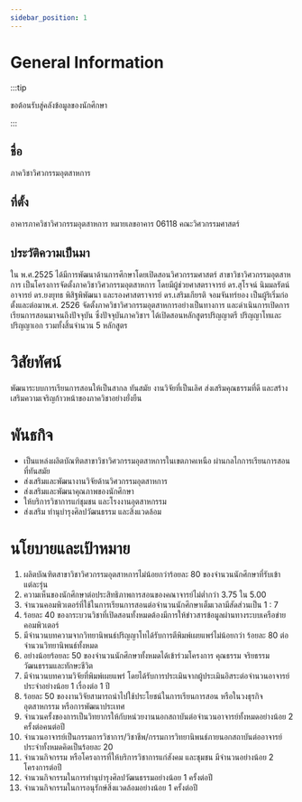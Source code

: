 ```yaml
---
sidebar_position: 1
---
```


# General Information

:::tip

ขอต้อนรับสู่คลังข้อมูลของนักศึกษา

:::

## ชื่อ

ภาควิชาวิศวกรรมอุตสาหการ

## ที่ตั้ง

อาคารภาควิชาวิศวกรรมอุตสาหการ หมายเลขอาคาร 06118 คณะวิศวกรรมศาสตร์

## ประวัติความเป็นมา

ใน พ.ศ.2525 ได้มีการพัฒนาด้านการศึกษาโดยเปิดสอนวิศวกรรมศาสตร์ สาขาวิชาวิศวกรรมอุตสาหการ เป็นโครงการจัดตั้งภาควิชาวิศวกรรมอุตสาหการ โดยมีผู้ช่วยศาสตราจารย์ ดร.สุโรจน์ นิมมลรัตน์ อาจารย์ ดร.ยงยุทธ พิสิฐพิพัฒนา และรองศาสตราจารย์ ดร.เสริมเกียรติ จอมจันทร์ยอง เป็นผู้ริเริ่มก่อตั้งและต่อมาพ.ศ. 2526 จัดตั้งภาควิชาวิศวกรรมอุตสาหการอย่างเป็นทางการ และดำเนินการเปิดการเรียนการสอนมาจนถึงปัจจุบัน ซึ่งปัจจุบันภาควิชาฯ ได้เปิดสอนหลักสูตรปริญญาตรี ปริญญาโทและปริญญาเอก รวมทั้งสิ้นจำนวน 5 หลักสูตร

# วิสัยทัศน์

พัฒนาระบบการเรียนการสอนให้เป็นสากล ทันสมัย งานวิจัยที่เป็นเลิศ ส่งเสริมคุณธรรมที่ดี และสร้างเสริมความเจริญก้าวหน้าของภาควิชาอย่างยั่งยืน

# พันธกิจ

- เป็นแหล่งผลิตบัณฑิตสาขาวิชาวิศวกรรมอุตสาหการในเขตภาคเหนือ ผ่านกลไกการเรียนการสอนที่ทันสมัย
- ส่งเสริมและพัฒนางานวิจัยด้านวิศวกรรมอุตสาหการ
- ส่งเสริมและพัฒนาคุณภาพของนักศึกษา
- ให้บริการวิชาการแก่ชุมชน และโรงงานอุตสาหกรรม
- ส่งเสริม ทำนุบำรุงศิลปวัฒนธรรม และสิ่งแวดล้อม

# นโยบายและเป้าหมาย

1. ผลิตบัณฑิตสาขาวิชาวิศวกรรมอุตสาหการไม่น้อยกว่าร้อยละ 80 ของจำนวนนักศึกษาที่รับเข้าแต่ละรุ่น
2. ความเห็นของนักศึกษาต่อประสิทธิภาพการสอนของคณาจารย์ไม่ต่ำกว่า 3.75 ใน 5.00
3. จำนวนคอมพิวเตอร์ที่ใช้ในการเรียนการสอนต่อจำนวนนักศึกษาเต็มเวลามีสัดส่วนเป็น 1 : 7
4. ร้อยละ 40 ของกระบวนวิชาที่เปิดสอนทั้งหมดต้องมีการให้ข่าวสารข้อมูลผ่านทางระบบเครือข่ายคอมพิวเตอร์
5. มีจำนวนบทความจากวิทยานิพนธ์ปริญญาโทได้รับการตีพิมพ์เผยแพร่ไม่น้อยกว่า ร้อยละ 80 ต่อจำนวนวิทยานิพนธ์ทั้งหมด
6. อย่างน้อยร้อยละ 50 ของจำนวนนักศึกษาทั้งหมดได้เข้าร่วมโครงการ คุณธรรม จริยธรรม วัฒนธรรมและทักษะชีวิต
7. มีจำนวนบทความวิจัยที่พิมพ์เผยแพร่ โดยได้รับการประเมินจากผู้ประเมินอิสระต่อจำนวนอาจารย์ประจำอย่างน้อย 1 เรื่องต่อ 1 ปี
8. ร้อยละ 50 ของงานวิจัยสามารถนำไปใช้ประโยชน์ในการเรียนการสอน หรือในวงธุรกิจอุตสาหกรรม หรือการพัฒนาประเทศ
9. จำนวนครั้งของการเป็นวิทยากรให้กับหน่วยงานนอกสถาบันต่อจำนวนอาจารย์ทั้งหมดอย่างน้อย 2 ครั้งต่อคนต่อปี
10. จำนวนอาจารย์เป็นกรรมการวิชาการ/วิชาชีพ/กรรมการวิทยานิพนธ์ภายนอกสถาบันต่ออาจารย์ประจำทั้งหมดคิดเป็นร้อยละ 20
11. จำนวนกิจกรรม หรือโครงการที่ให้บริการวิชาการแก่สังคม และชุมชน มีจำนวนอย่างน้อย 2 โครงการต่อปี
12. จำนวนกิจกรรมในการทำนุบำรุงศิลปวัฒนธรรมอย่างน้อย 1 ครั้งต่อปี
13. จำนวนกิจกรรมในการอนุรักษ์สิ่งแวดล้อมอย่างน้อย 1 ครั้งต่อปี
